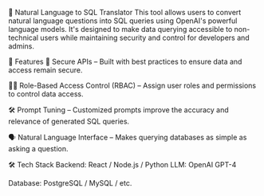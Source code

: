 🧠 Natural Language to SQL Translator
This tool allows users to convert natural language questions into SQL queries using OpenAI's powerful language models. It's designed to make data querying accessible to non-technical users while maintaining security and control for developers and admins.

🚀 Features
🔐 Secure APIs – Built with best practices to ensure data and access remain secure.

🧑‍💼 Role-Based Access Control (RBAC) – Assign user roles and permissions to control data access.

🛠️ Prompt Tuning – Customized prompts improve the accuracy and relevance of generated SQL queries.

🗣️ Natural Language Interface – Makes querying databases as simple as asking a question.

🛠️ Tech Stack
Backend: React / Node.js / Python 
LLM: OpenAI GPT-4

Database: PostgreSQL / MySQL / etc.
